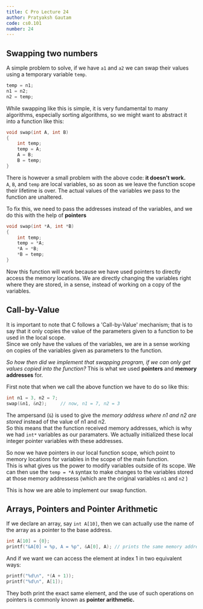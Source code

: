 ```yaml
---
title: C Pro Lecture 24
author: Pratyaksh Gautam
code: cs0.101
number: 24
---
```


## Swapping two numbers

A simple problem to solve, if we have `a1` and `a2` we can swap their values using a temporary variable `temp`.
```c
temp = n1;
n1 = n2;
n2 = temp;
```

While swapping like this is simple, it is very fundamental to many algorithms, especially sorting algorithms, so we might want to abstract it into a function like this:
```c
void swap(int A, int B)
{
	int temp;
	temp = A;
	A = B;
	B = temp;
}
```

There is however a small problem with the above code: **it doesn't work.**  
`A`, `B`, and `temp` are local variables, so as soon as we leave the function scope their lifetime is over.
The actual values of the variables we pass to the function are unaltered.

To fix this, we need to pass the addresses instead of the variables, and we do this with the help of **pointers**
```c
void swap(int *A, int *B)
{
	int temp;
	temp = *A;
	*A = *B;
	*B = temp;
}
```

Now this function will work because we have used pointers to directly access the memory locations.
We are directly changing the variables right where they are stored, in a sense, instead of working on a copy of the variables.

## Call-by-Value

It is important to note that C follows a 'Call-by-Value' mechanism; that is to say that it only copies the value of the parameters given to a function to be used in the local scope.  
Since we only have the values of the variables, we are in a sense working on copies of the variables given as parameters to the function.

*So how then did we implement that swapping program, if we can only get values copied into the function?* This is what we used **pointers** and **memory addresses** for.

First note that when we call the above function we have to do so like this:
```c
int n1 = 3, n2 = 7;
swap(&n1, &n2); 	// now, n1 = 7, n2 = 3
```

The ampersand (`&`) is used to give the *memory address where n1 and n2 are stored* instead of the value of n1 and n2.  
So this means that the function received memory addresses, which is why we had `int*` variables as our paramaters.
We actually initialized these local integer pointer variables with these addresses.

So now we have pointers in our local function scope, which point to memory locations for variables in the scope of the main function.  
This is what gives us the power to modify variables outside of its scope.
We can then use the `temp = *A` syntax to make changes to the variables stored at those memory addressess (which are the original variables `n1` and `n2` )

This is how we are able to implement our swap function.

## Arrays, Pointers and Pointer Arithmetic

If we declare an array, say `int A[10]`, then we can actually use the name of the array as a pointer to the base address.
```c
int A[10] = {0};
printf("&A[0] = %p, A = %p", &A[0], A);	// prints the same memory address for both
```

And if we want we can access the element at index 1 in two equivalent ways:
```c
printf("%d\n", *(A + 1));
printf("%d\n", A[1]);
```

They both print the exact same element, and the use of such operations on pointers is commonly known as **pointer arithmetic.**
